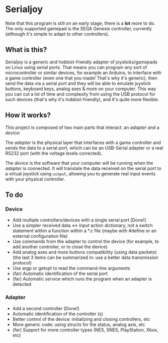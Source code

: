 # Serialjoy

Note that this program is still on an early stage, there is a **lot** more to do. The only supported gamepad is the SEGA Genesis controller, currently (although it's simple to adapt to other controllers).

## What is this?

Serialjoy is a generic and hobbist-friendly adapter of joysticks/gamepads on Linux using serial ports. That means you can program any sort of microcontroller or similar devices, for example an Arduino, to interface with a game controller (even one that you made! That's why it's generic), then send the data via a serial port and they will be able to emulate joystick buttons, keyboard keys, analog axes & more on your computer. This way you can cut a lot of time and complexity from using the USB protocol for such devices (that's why it's hobbist-friendly), and it's quite more flexible.

## How it works?

This project is composed of two main parts that interact: an *adapter* and a *device*:

The *adapter* is the physical layer that interfaces with a game controller and sends the data to a serial port, which can be an USB-Serial adapter or a real RS232 port (with the voltage levels corrected).

The *device* is the software that your computer will be running when the *adapter* is connected. It will translate the data received on the serial port to a virtual joystick using `uinput`, allowing you to generate real input events with your physical controller.

## To do

### Device

- Add multiple controllers/devices with a single serial port [Done!]
- Use a simpler received data <-> input action dictionary, not a switch statement within a function within a *.c file (maybe with #define or an external configuration file)
- Use commands from the adapter to control the device (for example, to add another controller, or to close the device)
- Add analog axes and more buttons compatibility (using data packets)
(the last 3 items can be summarized in: use a better data transmission protocol)
- Use argp or getopt to read the command-line arguments
- (far) Automatic identification of the serial port
- (far) Automatic service which runs the program when an adapter is detected

### Adapter

- Add a second controller [Done!]
- Automatic identification of the controller (s)
- Better control of the device: initializing and closing controllers, etc
- More generic code: using structs for the status, analog axis, etc
- (far) Support for more controller types (NES, SNES, PlayStation, Xbox, etc)
